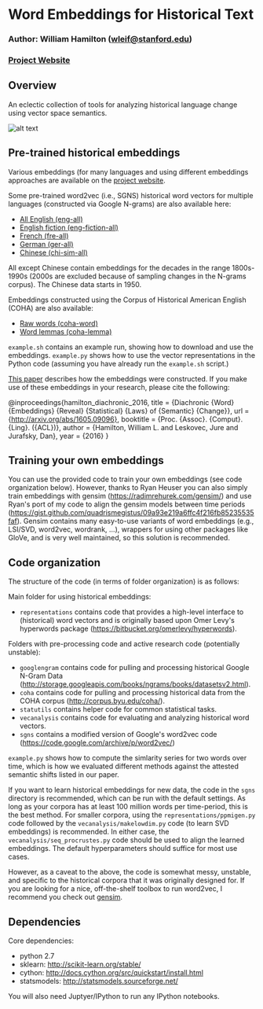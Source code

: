 # Word Embeddings for Historical Text

### Author: William Hamilton (wleif@stanford.edu)
### [Project Website](http://nlp.stanford.edu/projects/histwords)

## Overview 

An eclectic collection of tools for analyzing historical language change using vector space semantics.

![alt text](https://github.com/williamleif/historical-embeddings/raw/master/wordpaths-final.png "Two-dimensional projections of some semantic changes computed using the English SGNS vectors. Check the appendix of my ACL 2016 paper (linked below) for details.")

## Pre-trained historical embeddings

Various embeddings (for many languages and using different embeddings approaches are available on the [project website](http://nlp.stanford.edu/projects/histwords).

Some pre-trained word2vec (i.e., SGNS) historical word vectors for multiple languages (constructed via Google N-grams) are also available here:
* [All English (eng-all)](http://snap.stanford.edu/historical_embeddings/eng-all_sgns.zip) 
* [English fiction (eng-fiction-all)](http://snap.stanford.edu/historical_embeddings/eng-fiction-all_sgns.zip) 
* [French (fre-all)](http://snap.stanford.edu/historical_embeddings/fre-all_sgns.zip) 
* [German (ger-all)](http://snap.stanford.edu/historical_embeddings/ger-all_sgns.zip) 
* [Chinese (chi-sim-all)](http://snap.stanford.edu/historical_embeddings/chi-sim-all_sgns.zip) 

All except Chinese contain embeddings for the decades in the range 1800s-1990s (2000s are excluded because of sampling changes in the N-grams corpus).
The Chinese data starts in 1950.

Embeddings constructed using the Corpus of Historical American English (COHA) are also available:
* [Raw words (coha-word)](http://snap.stanford.edu/historical_embeddings/coha-word_sgns.zip) 
* [Word lemmas (coha-lemma)](http://snap.stanford.edu/historical_embeddings/coha-lemma_sgns.zip) 

`example.sh` contains an example run, showing how to download and use the embeddings.
`example.py` shows how to use the vector representations in the Python code (assuming you have already run the `example.sh` script.)

[This paper](http://arxiv.org/abs/1605.09096) describes how the embeddings were constructed.
If you make use of these embeddings in your research, please cite the following:

@inproceedings{hamilton_diachronic_2016,
  title = {Diachronic {Word} {Embeddings} {Reveal} {Statistical} {Laws} of {Semantic} {Change}},
  url = {http://arxiv.org/abs/1605.09096},
  booktitle = {Proc. {Assoc}. {Comput}. {Ling}. ({ACL})},
  author = {Hamilton, William L. and Leskovec, Jure and Jurafsky, Dan},
  year = {2016}
}

## Training your own embeddings

You can use the provided code to train your own embeddings (see code organization below). However, thanks to Ryan Heuser you can also simply train embeddings with gensim (https://radimrehurek.com/gensim/) and use Ryan's port of my code to align the gensim models between time periods (https://gist.github.com/quadrismegistus/09a93e219a6ffc4f216fb85235535faf). Gensim contains many easy-to-use variants of word embeddings (e.g., LSI/SVD, word2vec, wordrank, ...), wrappers for using other packages like GloVe, and is very well maintained, so this solution is recommended. 


## Code organization

The structure of the code (in terms of folder organization) is as follows:

Main folder for using historical embeddings:
* `representations` contains code that provides a high-level interface to (historical) word vectors and is originally based upon Omer Levy's hyperwords package (https://bitbucket.org/omerlevy/hyperwords).

Folders with pre-processing code and active research code (potentially unstable):
* `googlengram` contains code for pulling and processing historical Google N-Gram Data (http://storage.googleapis.com/books/ngrams/books/datasetsv2.html).
* `coha` contains code for pulling and processing historical data from the COHA corpus (http://corpus.byu.edu/coha/).
* `statutils` contains helper code for common statistical tasks.
* `vecanalysis` contains code for evaluating and analyzing historical word vectors.
* `sgns` contains a modified version of Google's word2vec code (https://code.google.com/archive/p/word2vec/)

<!---`statistical-laws.ipynb` contains an IPython notebook with the main code necessary for replicating the key results of our [published work](http://arxiv.org/abs/1605.09096).--->

`example.py` shows how to compute the simlarity series for two words over time, which is how we evaluated different methods against the attested semantic shifts listed in our paper. 

If you want to learn historical embeddings for new data, the code in the `sgns` directory is recommended, which can be run with the default settings. As long as your corpora has at least 100 million words per time-period, this is the best method. For smaller corpora, using the `representations/ppmigen.py` code followed by the `vecanalysis/makelowdim.py` code (to learn SVD embeddings) is recommended. In either case, the `vecanalysis/seq_procrustes.py` code should be used to align the learned embeddings. The default hyperparameters should suffice for most use cases. 

However, as a caveat to the above, the code is somewhat messy, unstable, and specific to the historical corpora that it was originally designed for. If you are looking for a nice, off-the-shelf toolbox to run word2vec, I recommend you check out [gensim](https://radimrehurek.com/gensim/models/word2vec.html). 

<!--- * `notebooks` contains notebooks useful for replicating my published results-->

<!--- *See REPLICATION.md for detailed instructions on how to replicate specific published/submitted results.-->

## Dependencies

Core dependencies:
  * python 2.7 
  * sklearn: http://scikit-learn.org/stable/
  * cython: http://docs.cython.org/src/quickstart/install.html
  * statsmodels: http://statsmodels.sourceforge.net/

You will also need Juptyer/IPython to run any IPython notebooks.
